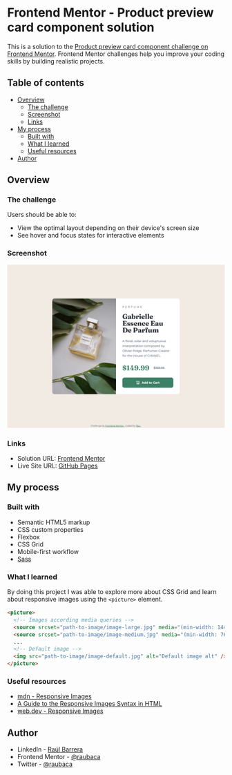 # Frontend Mentor - Product preview card component solution

This is a solution to the [Product preview card component challenge on Frontend Mentor](https://www.frontendmentor.io/challenges/product-preview-card-component-GO7UmttRfa). Frontend Mentor challenges help you improve your coding skills by building realistic projects.

## Table of contents

- [Overview](#overview)
  - [The challenge](#the-challenge)
  - [Screenshot](#screenshot)
  - [Links](#links)
- [My process](#my-process)
  - [Built with](#built-with)
  - [What I learned](#what-i-learned)
  - [Useful resources](#useful-resources)
- [Author](#author)

## Overview

### The challenge

Users should be able to:

- View the optimal layout depending on their device's screen size
- See hover and focus states for interactive elements

### Screenshot

![Product preview card component](./screenshot.png)

### Links

- Solution URL: [Frontend Mentor](https://www.frontendmentor.io/solutions/product-preview-card-component-html-css-scss-n347Z8OEMO)
- Live Site URL: [GitHub Pages](https://raubaca.github.io/fm-product-preview-card-component/)

## My process

### Built with

- Semantic HTML5 markup
- CSS custom properties
- Flexbox
- CSS Grid
- Mobile-first workflow
- [Sass](https://sass-lang.com/)

### What I learned

By doing this project I was able to explore more about CSS Grid and learn about responsive images using the `<picture>` element.

```html
<picture>
  <!-- Images according media queries -->
  <source srcset="path-to-image/image-large.jpg" media="(min-width: 1440px)" />
  <source srcset="path-to-image/image-medium.jpg" media="(min-width: 768px)" />
  ...
  <!-- Default image -->
  <img src="path-to-image/image-default.jpg" alt="Default image alt" />
</picture>
```

### Useful resources

- [mdn - Responsive Images](https://developer.mozilla.org/en-US/docs/Learn/HTML/Multimedia_and_embedding/Responsive_images)
- [A Guide to the Responsive Images Syntax in HTML](https://css-tricks.com/a-guide-to-the-responsive-images-syntax-in-html/)
- [web.dev - Responsive Images](https://web.dev/learn/design/responsive-images/)

## Author

- LinkedIn - [Raúl Barrera](https://www.linkedin.com/in/raubaca/)
- Frontend Mentor - [@raubaca](https://www.frontendmentor.io/profile/raubaca)
- Twitter - [@raubaca](https://www.twitter.com/raubaca)
